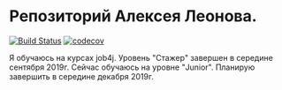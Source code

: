 # Репозиторий Алексея Леонова.
[![Build Status](https://travis-ci.org/ayleonov/job4j.svg?branch=master)](https://travis-ci.org/ayleonov/job4j)
[![codecov](https://codecov.io/gh/ayleonov/job4j/branch/master/graph/badge.svg)](https://codecov.io/gh/ayleonov/job4j)

Я обучаюсь на курсах job4j. Уровень "Cтажер" завершен в середине сентября 2019г.
Cейчас обучаюсь на уровне "Junior". Планирую завершить в середине декабря 2019г.







